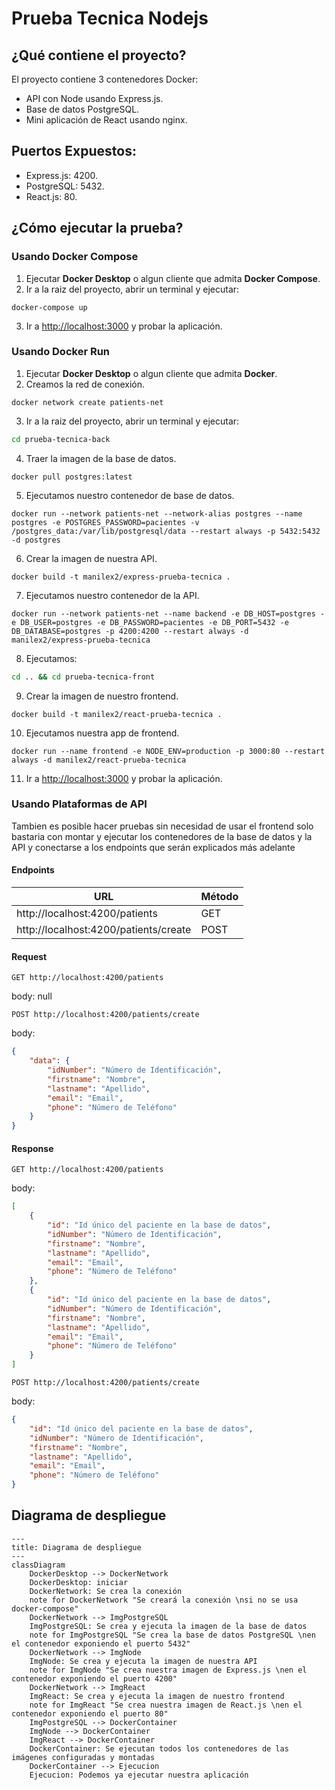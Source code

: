 # Prueba Tecnica Nodejs
## ¿Qué contiene el proyecto?
El proyecto contiene 3 contenedores Docker:

* API con Node usando Express.js.
* Base de datos PostgreSQL.
* Mini aplicación de React usando nginx.

## Puertos Expuestos:
* Express.js: 4200.
* PostgreSQL: 5432.
* React.js: 80.

## ¿Cómo ejecutar la prueba?

### Usando Docker Compose

1. Ejecutar **Docker Desktop** o algun cliente que admita **Docker Compose**.
2. Ir a la raiz del proyecto, abrir un terminal y ejecutar:

```
docker-compose up
```

3. Ir a [http://localhost:3000][1] y probar la aplicación.

### Usando Docker Run
1. Ejecutar **Docker Desktop** o algun cliente que admita **Docker**.
2. Creamos la red de conexión.
```
docker network create patients-net
```
3. Ir a la raiz del proyecto, abrir un terminal y ejecutar:
```bash
cd prueba-tecnica-back
```
4. Traer la imagen de la base de datos.
```
docker pull postgres:latest
```
5. Ejecutamos nuestro contenedor de base de datos.
```
docker run --network patients-net --network-alias postgres --name postgres -e POSTGRES_PASSWORD=pacientes -v /postgres_data:/var/lib/postgresql/data --restart always -p 5432:5432 -d postgres
```
6. Crear la imagen de nuestra API.
```
docker build -t manilex2/express-prueba-tecnica .
```
7. Ejecutamos nuestro contenedor de la API.
```
docker run --network patients-net --name backend -e DB_HOST=postgres -e DB_USER=postgres -e DB_PASSWORD=pacientes -e DB_PORT=5432 -e DB_DATABASE=postgres -p 4200:4200 --restart always -d manilex2/express-prueba-tecnica
```
8. Ejecutamos:
```bash
cd .. && cd prueba-tecnica-front
```
9. Crear la imagen de nuestro frontend.
```
docker build -t manilex2/react-prueba-tecnica .
```
10. Ejecutamos nuestra app de frontend.
```
docker run --name frontend -e NODE_ENV=production -p 3000:80 --restart always -d manilex2/react-prueba-tecnica
```
11. Ir a [http://localhost:3000][1] y probar la aplicación.

### Usando Plataformas de API

Tambien es posible hacer pruebas sin necesidad de usar el frontend solo bastaria con montar y ejecutar los contenedores de la base de datos y la API y conectarse a los endpoints que serán explicados más adelante

#### Endpoints

| URL | Método |
| --------- | --------- |
| http://localhost:4200/patients | GET |
| http://localhost:4200/patients/create | POST |

#### Request

```GET http://localhost:4200/patients```

body: null

```POST http://localhost:4200/patients/create```

body:
```json
{
    "data": {
        "idNumber": "Número de Identificación",
        "firstname": "Nombre",
        "lastname": "Apellido",
        "email": "Email",
        "phone": "Número de Teléfono"
    }
}
```

#### Response
```GET http://localhost:4200/patients```

body: 
```json
[
    {
        "id": "Id único del paciente en la base de datos",
        "idNumber": "Número de Identificación",
        "firstname": "Nombre",
        "lastname": "Apellido",
        "email": "Email",
        "phone": "Número de Teléfono"
    },
    {
        "id": "Id único del paciente en la base de datos",
        "idNumber": "Número de Identificación",
        "firstname": "Nombre",
        "lastname": "Apellido",
        "email": "Email",
        "phone": "Número de Teléfono"
    }
]
```

```POST http://localhost:4200/patients/create```

body: 
```json
{
    "id": "Id único del paciente en la base de datos",
    "idNumber": "Número de Identificación",
    "firstname": "Nombre",
    "lastname": "Apellido",
    "email": "Email",
    "phone": "Número de Teléfono"
}
```

## Diagrama de despliegue

```mermaid
---
title: Diagrama de despliegue
---
classDiagram
    DockerDesktop --> DockerNetwork
    DockerDesktop: iniciar
    DockerNetwork: Se crea la conexión
    note for DockerNetwork "Se creará la conexión \nsi no se usa docker-compose"
    DockerNetwork --> ImgPostgreSQL
    ImgPostgreSQL: Se crea y ejecuta la imagen de la base de datos
    note for ImgPostgreSQL "Se crea la base de datos PostgreSQL \nen el contenedor exponiendo el puerto 5432"
    DockerNetwork --> ImgNode
    ImgNode: Se crea y ejecuta la imagen de nuestra API
    note for ImgNode "Se crea nuestra imagen de Express.js \nen el contenedor exponiendo el puerto 4200"
    DockerNetwork --> ImgReact
    ImgReact: Se crea y ejecuta la imagen de nuestro frontend
    note for ImgReact "Se crea nuestra imagen de React.js \nen el contenedor exponiendo el puerto 80"
    ImgPostgreSQL --> DockerContainer
    ImgNode --> DockerContainer
    ImgReact --> DockerContainer
    DockerContainer: Se ejecutan todos los contenedores de las imágenes configuradas y montadas
    DockerContainer --> Ejecucion
    Ejecucion: Podemos ya ejecutar nuestra aplicación
```

[1]: http://localhost:3000/